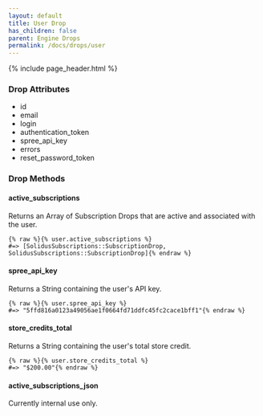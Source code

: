 ```yaml
---
layout: default
title: User Drop
has_children: false
parent: Engine Drops
permalink: /docs/drops/user
---
```


{% include page_header.html %}

### Drop Attributes

- id
- email
- login
- authentication_token
- spree_api_key
- errors
- reset_password_token

### Drop Methods

#### active_subscriptions

Returns an Array of Subscription Drops that are active and associated with the
user.

```liquid
{% raw %}{% user.active_subscriptions %}
#=> [SolidusSubscriptions::SubscriptionDrop, SolidusSubscriptions::SubscriptionDrop]{% endraw %}
```

#### spree_api_key

Returns a String containing the user's API key.

```liquid
{% raw %}{% user.spree_api_key %}
#=> "5ffd816a0123a49056ae1f0664fd71ddfc45fc2cace1bff1"{% endraw %}
```

#### store_credits_total

Returns a String containing the user's total store credit.

```liquid
{% raw %}{% user.store_credits_total %}
#=> "$200.00"{% endraw %}
```

#### active_subscriptions_json

Currently internal use only.
